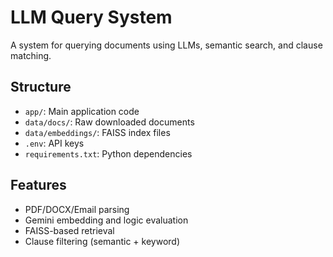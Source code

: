 # LLM Query System

A system for querying documents using LLMs, semantic search, and clause matching.

## Structure
- `app/`: Main application code
- `data/docs/`: Raw downloaded documents
- `data/embeddings/`: FAISS index files
- `.env`: API keys
- `requirements.txt`: Python dependencies

## Features
- PDF/DOCX/Email parsing
- Gemini embedding and logic evaluation
- FAISS-based retrieval
- Clause filtering (semantic + keyword)
